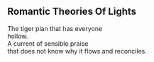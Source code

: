 Romantic Theories Of Lights
---------------------------
The tiger plan that has everyone  
hollow.  
A current of sensible praise  
that does not know why it flows and reconciles.  
